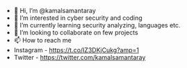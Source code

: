 - 👋 Hi, I’m @kamalsamantaray
- 👀 I’m interested in cyber security and coding
- 🌱 I’m currently learning security analyzing, languages etc.
- 💞️ I’m looking to collaborate on few projects
- 📫 How to reach me 
- Instagram - https://t.co/IZ3DKjCukg?amp=1
- Twitter - https://twitter.com/kamalsamantaray

<!---
kamalsamantaray/kamalsamantaray is a ✨ special ✨ repository because its `README.md` (this file) appears on your GitHub profile.
You can click the Preview link to take a look at your changes.
--->
